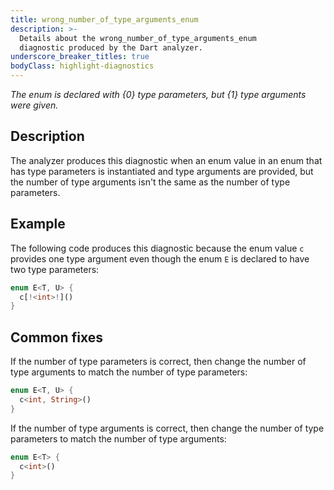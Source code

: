 ```yaml
---
title: wrong_number_of_type_arguments_enum
description: >-
  Details about the wrong_number_of_type_arguments_enum
  diagnostic produced by the Dart analyzer.
underscore_breaker_titles: true
bodyClass: highlight-diagnostics
---
```


_The enum is declared with {0} type parameters, but {1} type arguments were
given._

## Description

The analyzer produces this diagnostic when an enum value in an enum that
has type parameters is instantiated and type arguments are provided, but
the number of type arguments isn't the same as the number of type
parameters.

## Example

The following code produces this diagnostic because the enum value `c`
provides one type argument even though the enum `E` is declared to have
two type parameters:

```dart
enum E<T, U> {
  c[!<int>!]()
}
```

## Common fixes

If the number of type parameters is correct, then change the number of
type arguments to match the number of type parameters:

```dart
enum E<T, U> {
  c<int, String>()
}
```

If the number of type arguments is correct, then change the number of type
parameters to match the number of type arguments:

```dart
enum E<T> {
  c<int>()
}
```
